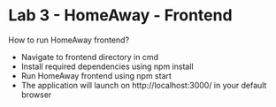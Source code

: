 # Lab 3 - HomeAway - Frontend

How to run HomeAway frontend?
  - Navigate to frontend directory in cmd
  - Install required dependencies using npm install
  - Run HomeAway frontend using npm start
  - The application will launch on http://localhost:3000/ in your default browser